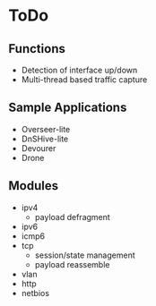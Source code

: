 # ToDo

## Functions

- Detection of interface up/down
- Multi-thread based traffic capture

## Sample Applications

- Overseer-lite
- DnSHive-lite
- Devourer
- Drone

## Modules

- ipv4
    - payload defragment
- ipv6
- icmp6
- tcp
    - session/state management
    - payload reassemble
- vlan
- http
- netbios
